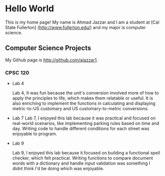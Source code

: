 # Hello World


This is my home page! My name is Ahmad Jazzar and I am a student at [Cal State Fullerton]
(http://www.fullerton.edu/) and my major is computer science.


## Computer Science Projects


My Github page is http://github.com/ajazzar1.


### CPSC 120


* Lab 4
	
	Lab 4, It was fun because the unit's conversion involved more of how to apply the principles to life, which makes them relatable or useful. It is also enriching to implement the functions in calculating and displaying metric-to-US customary and US customary-to-metric conversions. 


* Lab 7
	Lab 7, I enjoyed this lab because it was practical and focused on real-world scenarios, like implementing parking rules based on time and day. Writing code to handle different conditions for each street was enjoyable to program.


* Lab 9


	Lab 9, I enjoyed this lab because it focused on building a functional spell checker, which felt practical. Writing functions to compare document words with a dictionary and handle input validation was something I didnt think I'd be doing which was enjoyable.